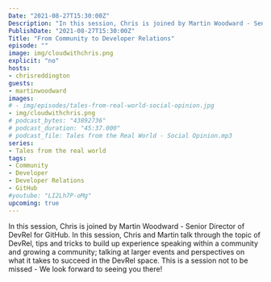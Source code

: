 ```yaml
---
Date: "2021-08-27T15:30:00Z"
Description: "In this session, Chris is joined by Martin Woodward - Senior Director of DevRel for GitHub. In this session, Chris and Martin talk through the topic of DevRel, tips and tricks to build up experience speaking within a community and growing a community; talking at larger events and perspectives on what it takes to succeed in the DevRel space. This is a session not to be missed - We look forward to seeing you there!"
PublishDate: "2021-08-27T15:30:00Z"
Title: "From Community to Developer Relations"
episode: ""
image: img/cloudwithchris.png
explicit: "no"
hosts:
- chrisreddington
guests:
- martinwoodward
images:
# - img/episodes/tales-from-real-world-social-opinion.jpg
- img/cloudwithchris.png
# podcast_bytes: "43892736"
# podcast_duration: "45:37.000"
# podcast_file: Tales from the Real World - Social Opinion.mp3
series:
- Tales from the real world
tags:
- Community
- Developer
- Developer Relations
- GitHub
#youtube: "LI2Lh7P-oMg"
upcoming: true
---
```

In this session, Chris is joined by Martin Woodward - Senior Director of DevRel for GitHub. In this session, Chris and Martin talk through the topic of DevRel, tips and tricks to build up experience speaking within a community and growing a community; talking at larger events and perspectives on what it takes to succeed in the DevRel space. This is a session not to be missed - We look forward to seeing you there!